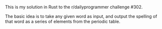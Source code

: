 This is my solution in Rust to the r/dailyprogrammer challenge #302.

The basic idea is to take any given word as input, and output the spelling of
that word as a series of elements from the periodic table.
